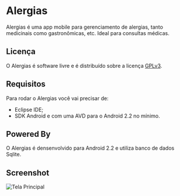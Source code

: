 Alergias
======
Alergias é uma app mobile para gerenciamento de alergias, tanto medicinais como gastronômicas, etc. Ideal para consultas médicas.

Licença
-------
O Alergias é software livre e é distribuído sobre a licença [GPLv3](http://www.gnu.org/licenses/gpl-3.0.html).

Requisitos
----------
Para rodar o Alergias você vai precisar de:

 - Eclipse IDE;
 - SDK Android e com uma AVD para o Android 2.2 no mínimo.

Powered By
----------
O Alergias é densenvolvido para Android 2.2 e utiliza banco de dados Sqlite.

Screenshot
----------

![Tela Principal](https://lh6.ggpht.com/ImX9qY3EOiQfIncFFHt3CKws7kKAjFaivxVvPwj29dCFeZObqPQv3mdo_23rTtZdTQ)
